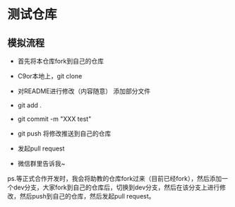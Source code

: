 # 测试仓库

## 模拟流程

* 首先将本仓库fork到自己的仓库

* C9or本地上，git clone

* 对README进行修改（内容随意） 添加部分文件

* git add .

* git commit -m "XXX test" 

* git push 将修改推送到自己的仓库

* 发起pull request

* 微信群里告诉我~

ps.等正式合作开发时，我会将助教的仓库fork过来（目前已经fork），然后添加一个dev分支，大家fork到自己的仓库后，切换到dev分支，然后在该分支上进行修改，然后push到自己的仓库，然后发起pull request。

